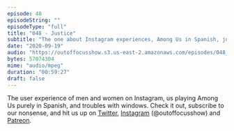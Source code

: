 ```yaml
---
episode: 48
episodeString: ""
episodeType: "full"
title: "048 - Justice"
subtitle: "The one about Instagram experiences, Among Us in Spanish, justice for all." 
date: "2020-09-19"
audio: "https://outoffocusshow.s3.us-east-2.amazonaws.com/episodes/048_Justice.mp3"
bytes: 57074304
mime: "audio/mpeg"
duration: "00:59:27"
draft: false
---
```


The user experience of men and women on Instagram, us playing Among Us purely in Spanish, and troubles with windows. 
Check it out, subscribe to our nonsense, and hit us up on [Twitter][twit], [Instagram][insta] (\@outoffocusshow) and [Patreon][patreon].

[twit]: https://twitter.com/outoffocusshow
[insta]: https://instagram.com/outoffocusshow
[patreon]: https://www.patreon.com/outoffocusshow
